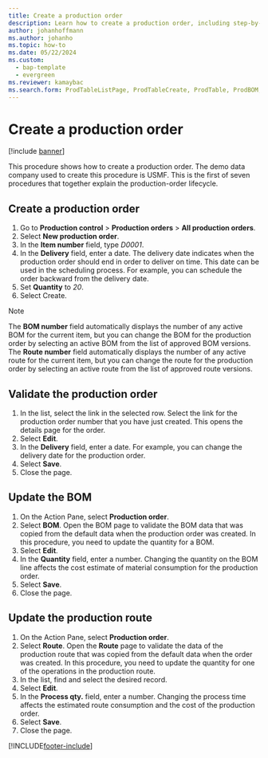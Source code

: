 ```yaml
---
title: Create a production order
description: Learn how to create a production order, including step-by-step processes for creating production orders and validating production orders. 
author: johanhoffmann
ms.author: johanho
ms.topic: how-to
ms.date: 05/22/2024
ms.custom:
  - bap-template
  - evergreen
ms.reviewer: kamaybac
ms.search.form: ProdTableListPage, ProdTableCreate, ProdTable, ProdBOM, ProdRoute, ProdJournalCreate
---
```


# Create a production order

[!include [banner](../../includes/banner.md)]

This procedure shows how to create a production order. The demo data company used to create this procedure is USMF. This is the first of seven procedures that together explain the production-order lifecycle.

## Create a production order

1. Go to **Production control** \> **Production orders** \> **All production orders**.
2. Select **New production order**.
3. In the **Item number** field, type *D0001*.
4. In the **Delivery** field, enter a date. The delivery date indicates when the production order should end in order to deliver on time. This date can be used in the scheduling process. For example, you can schedule the order backward from the delivery date.  
5. Set **Quantity** to *20*.
6. Select Create.

> [!NOTE]
> The **BOM number** field automatically displays the number of any active BOM for the current item, but you can change the BOM for the production order by selecting an active BOM from the list of approved BOM versions. The **Route number** field automatically displays the number of any active route for the current item, but you can change the route for the production order by selecting an active route from the list of approved route versions.

## Validate the production order

1. In the list, select the link in the selected row. Select the link for the production order number that you have just created. This opens the details page for the order.  
2. Select **Edit**.
3. In the **Delivery** field, enter a date. For example, you can change the delivery date for the production order.  
4. Select **Save**.
5. Close the page.

## Update the BOM

1. On the Action Pane, select **Production order**.
2. Select **BOM**. Open the BOM page to validate the BOM data that was copied from the default data when the production order was created. In this procedure, you need to update the quantity for a BOM.  
3. Select **Edit**.
4. In the **Quantity** field, enter a number. Changing the quantity on the BOM line affects the cost estimate of material consumption for the production order.  
5. Select **Save**.
6. Close the page.

## Update the production route

1. On the Action Pane, select **Production order**.
2. Select **Route**. Open the **Route** page to validate the data of the production route that was copied from the default data when the order was created. In this procedure, you need to update the quantity for one of the operations in the production route.  
3. In the list, find and select the desired record.
4. Select **Edit**.
5. In the **Process qty.** field, enter a number. Changing the process time affects the estimated route consumption and the cost of the production order.  
6. Select **Save**.
7. Close the page.

[!INCLUDE[footer-include](../../../includes/footer-banner.md)]
